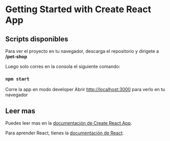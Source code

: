 # Getting Started with Create React App


## Scripts disponibles

Para ver el proyecto en tu navegador, descarga el repositorio y dirigete a **/pet-shop**

Luego solo corres en la consola el siguiente comando:

### `npm start`

Corre la app en modo developer
Abrir [http://localhost:3000](http://localhost:3000) para verlo en tu navegador


## Leer mas

Puedes leer mas en la [documentación de Create React App](https://facebook.github.io/create-react-app/docs/getting-started).

Para aprender React, tienes la  [documentación de React](https://reactjs.org/).

